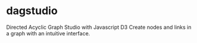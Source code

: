 # dagstudio
Directed Acyclic Graph Studio with Javascript D3
Create nodes and links in a graph with an intuitive interface.